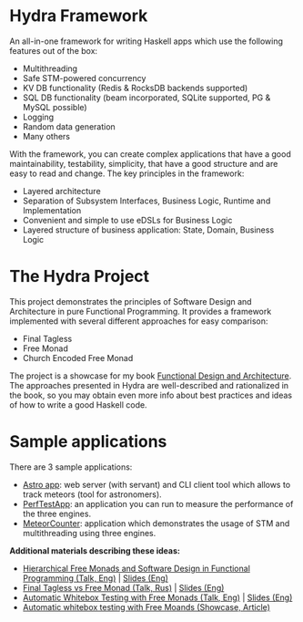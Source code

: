 Hydra Framework
===============

An all-in-one framework for writing Haskell apps which use the following features out of the box:

- Multithreading
- Safe STM-powered concurrency
- KV DB functionality (Redis & RocksDB backends supported)
- SQL DB functionality (beam incorporated, SQLite supported, PG & MySQL possible)
- Logging
- Random data generation
- Many others

With the framework, you can create complex applications that have a good maintainability, testability, simplicity, that have a good structure and are easy to read and change. The key principles in the framework:

- Layered architecture
- Separation of Subsystem Interfaces, Business Logic, Runtime and Implementation
- Convenient and simple to use eDSLs for Business Logic
- Layered structure of business application: State, Domain, Business Logic

The Hydra Project
=================

This project demonstrates the principles of Software Design and Architecture in pure Functional Programming. It provides a framework implemented with several different approaches for easy comparison:

- Final Tagless
- Free Monad
- Church Encoded Free Monad

The project is a showcase for my book [Functional Design and Architecture](https://graninas.com/functional-design-and-architecture-book/). The approaches presented in Hydra are well-described and rationalized in the book, so you may obtain even more info about best practices and ideas of how to write a good Haskell code.

Sample applications
===================

There are 3 sample applications:
* [Astro app](app/astro): web server (with servant) and CLI client tool which allows to track meteors (tool for astronomers).
* [PerfTestApp](app/PerfTestApp): an application you can run to measure the performance of the three engines.
* [MeteorCounter](app/MeteorCounter): application which demonstrates the usage of STM and multithreading using three engines.

**Additional materials describing these ideas:**

- [Hierarchical Free Monads and Software Design in Functional Programming (Talk, Eng)](https://www.youtube.com/watch?v=3GKQ4ni2pS0) | [Slides (Eng)](https://docs.google.com/presentation/d/1SYMIZ-LOI8Ylykz0PTxwiPuHN_02gIWh9AjJDO6xbvM/edit?usp=sharing)
- [Final Tagless vs Free Monad (Talk, Rus)](https://www.youtube.com/watch?v=u1GGqDQyGfc) | [Slides (Eng)](https://docs.google.com/presentation/d/1VhS8ySgk2w5RoN_l_Ar_axcE4Dzf97zLw1uuzUJQbCo/edit?usp=sharing)
- [Automatic Whitebox Testing with Free Monads (Talk, Eng)](https://www.youtube.com/watch?v=-cp2BDlwi-M) | [Slides (Eng)](https://docs.google.com/presentation/d/1KJj0OIUdSmkEmWo_u0P1ZyCw28wqpNx8VXClKjpIzEo/edit?usp=sharing)
- [Automatic whitebox testing with Free Moands (Showcase, Article)](https://github.com/graninas/automatic-whitebox-testing-showcase)
